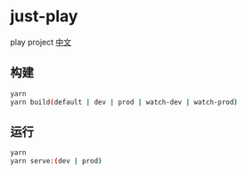 # just-play

play project
[中文](./README_CN.md)

## 构建
  
  ```bash
  yarn
  yarn build(default | dev | prod | watch-dev | watch-prod)
  ```

## 运行
  
  ```bash
  yarn
  yarn serve:(dev | prod)
  ```
